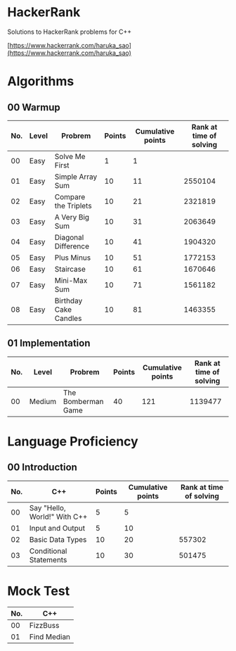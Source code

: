 # HackerRank
Solutions to HackerRank problems for C++

[https://www.hackerrank.com/haruka_sao](https://www.hackerrank.com/haruka_sao)

# Algorithms

## 00 Warmup

| No. | Level | Probrem | Points | Cumulative points |Rank at time of solving |
| ---- | ---- | ---- | ---- | ---- | ---- |
| 00 | Easy | Solve Me First | 1 | 1 |  |
| 01 | Easy | Simple Array Sum | 10 | 11 | 2550104 |
| 02 | Easy | Compare the Triplets | 10 | 21 | 2321819 |
| 03 | Easy | A Very Big Sum | 10 | 31 | 2063649 |
| 04 | Easy | Diagonal Difference | 10 | 41 | 1904320 |
| 05 | Easy | Plus Minus | 10 | 51 | 1772153 |
| 06 | Easy | Staircase | 10 | 61| 1670646 |
| 07 | Easy | Mini-Max Sum | 10 | 71| 1561182 |
| 08 | Easy | Birthday Cake Candles| 10 | 81| 1463355 |

## 01 Implementation

| No. | Level | Probrem | Points | Cumulative points |Rank at time of solving |
| ---- | ---- | ---- | ---- | ---- | ---- |
| 00 | Medium | The Bomberman Game | 40 | 121 | 1139477 |

# Language Proficiency

## 00 Introduction

| No. | C++ | Points | Cumulative points| Rank at time of solving |
| ---- | ---- | ---- | ---- | ---- |
| 00 | Say "Hello, World!" With C++ | 5 | 5 ||
| 01 | Input and Output | 5 | 10 | |
| 02 | Basic Data Types | 10 | 20 |557302 |
| 03 | Conditional Statements | 10 | 30 | 501475 |

# Mock Test

| No. | C++ | 
| ---- | ---- |
| 00 | FizzBuss |
| 01 | Find Median |
